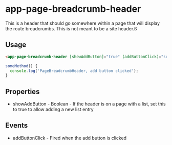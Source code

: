 # app-page-breadcrumb-header

This is a header that should go somewhere within a page that will display the route breadcrumbs. This is not meant to be a site header.ß

## Usage

```html
<app-page-breadcrumb-header [showAddButton]="true" (addButtonClick)="someMethod()"></app-page-breadcrumb-header>
```
```javascript
someMethod() {
  console.log('PageBreadcrumbHeader, add button clicked');
}
```

## Properties

* showAddButton - Boolean - If the header is on a page with a list, set this to true to allow adding a new list entry

## Events

* addButtonClick - Fired when the add button is clicked
